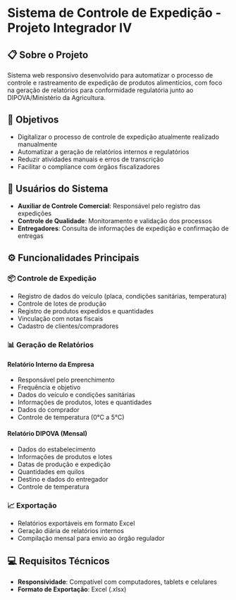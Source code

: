 # Sistema de Controle de Expedição - Projeto Integrador IV

## 📋 Sobre o Projeto

Sistema web responsivo desenvolvido para automatizar o processo de controle e rastreamento de expedição de produtos alimentícios, com foco na geração de relatórios para conformidade regulatória junto ao DIPOVA/Ministério da Agricultura.

## 🎯 Objetivos

- Digitalizar o processo de controle de expedição atualmente realizado manualmente
- Automatizar a geração de relatórios internos e regulatórios
- Reduzir atividades manuais e erros de transcrição
- Facilitar o compliance com órgãos fiscalizadores

## 👥 Usuários do Sistema

- **Auxiliar de Controle Comercial**: Responsável pelo registro das expedições
- **Controle de Qualidade**: Monitoramento e validação dos processos
- **Entregadores**: Consulta de informações de expedição e confirmação de entregas

## ⚙️ Funcionalidades Principais

### 📦 Controle de Expedição
- Registro de dados do veículo (placa, condições sanitárias, temperatura)
- Controle de lotes de produção
- Registro de produtos expedidos e quantidades
- Vinculação com notas fiscais
- Cadastro de clientes/compradores

### 📊 Geração de Relatórios

#### Relatório Interno da Empresa
- Responsável pelo preenchimento
- Frequência e objetivo
- Dados do veículo e condições sanitárias
- Informações de produtos, lotes e quantidades
- Dados do comprador
- Controle de temperatura (0°C a 5°C)

#### Relatório DIPOVA (Mensal)
- Dados do estabelecimento
- Informações de produtos e lotes
- Datas de produção e expedição
- Quantidades em quilos
- Destino e dados do entregador
- Controle de temperatura

### 📈 Exportação
- Relatórios exportáveis em formato Excel
- Geração diária de relatórios internos
- Compilação mensal para envio ao órgão regulador

## 💻 Requisitos Técnicos

- **Responsividade**: Compatível com computadores, tablets e celulares
- **Formato de Exportação**: Excel (.xlsx)

